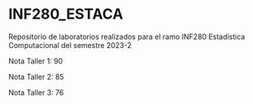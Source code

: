 # INF280_ESTACA
Repositorio de laboratorios realizados para el ramo INF280 Estadística Computacional del semestre 2023-2

Nota Taller 1: 90

Nota Taller 2: 85

Nota Taller 3: 76
